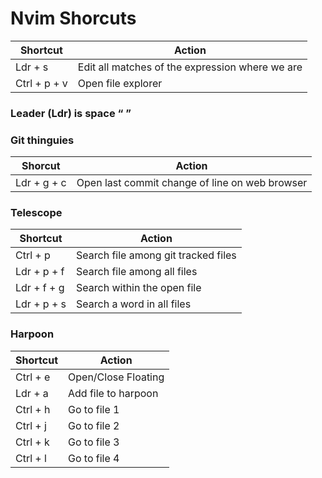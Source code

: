 # Nvim Shorcuts

| Shortcut | Action |
| --- | --- |
| Ldr + s | Edit all matches of the expression where we are |
| Ctrl + p + v | Open file explorer |

### Leader (Ldr) is space “ ”

### Git thinguies

| Shorcut | Action |
| --- | --- |
| Ldr + g + c | Open last commit change of line on web browser |

### Telescope

| Shortcut | Action |
| --- | --- |
| Ctrl + p | Search file among git tracked files |
| Ldr + p + f | Search file among all files |
| Ldr + f + g | Search within the open file |
| Ldr + p + s | Search a word in all files |

### Harpoon

| Shortcut | Action |
| --- | --- |
| Ctrl + e | Open/Close Floating |
| Ldr + a | Add file to harpoon |
| Ctrl + h | Go to file 1 |
| Ctrl + j | Go to file 2 |
| Ctrl + k | Go to file 3 |
| Ctrl + l | Go to file 4 |
